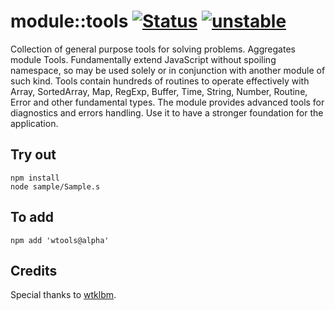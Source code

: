 
# module::tools [![Status](https://github.com/Wandalen/wtools_/workflows/Test/badge.svg)](https://github.com/Wandalen/wtools_/actions?query=workflow%3ATest) [![unstable](https://img.shields.io/badge/stability-unstable-yellow.svg)](https://github.com/emersion/stability-badges#unstable)

Collection of general purpose tools for solving problems. Aggregates module Tools. Fundamentally extend JavaScript without spoiling namespace, so may be used solely or in conjunction with another module of such kind. Tools contain hundreds of routines to operate effectively with Array, SortedArray, Map, RegExp, Buffer, Time, String, Number, Routine, Error and other fundamental types. The module provides advanced tools for diagnostics and errors handling. Use it to have a stronger foundation for the application.

## Try out
```
npm install
node sample/Sample.s
```

## To add
```
npm add 'wtools@alpha'
```

## Credits

Special thanks to [wtklbm](https://github.com/wtklbm).
